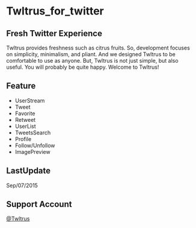 # Twltrus_for_twitter
## Fresh Twitter Experience
Twltrus provides freshness such as citrus fruits. So, development focuses on simplicity, minimalism, and pliant. And we designed Twltrus to be comfortable to use as anyone. But, Twltrus is not just simple, but also useful. You will probably be quite happy. Welcome to Twltrus!

## Feature
- UserStream
- Tweet
- Favorite
- Retweet
- UserList
- TweetsSearch
- Profile
- Follow/Unfollow
- ImagePreview

## LastUpdate
Sep/07/2015

## Support Account
[@Twltrus](https://twitter.com/Twltrus)
